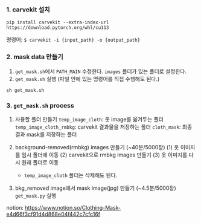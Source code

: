 ### 1. carvekit 설치
```
pip install carvekit --extra-index-url https://download.pytorch.org/whl/cu113
```
명령어: `$ carvekit -i {input_path} -o {output_path}`



### 2. mask data 만들기
1) `get_mask.sh`에서 `PATH_MAIN` 수정한다. `images` 폴더가 있는 폴더로 설정한다.
2) `get_mask.sh` 실행 (파일 안에 있는 명령어를 직접 수행해도 된다.)
```
sh get_mask.sh
```



### 3. `get_mask.sh` process
1) 사용할 폴더 만들기
    `temp_image_cloth`: 옷 image를 옮겨두는 폴더
    `temp_image_cloth_rmbkg`: carvekit 결과물을 저장하는 폴더
    `cloth_mask`: 최종 결과 mask를 저장하는 폴더

2) background-removed(rmbkg) images 만들기 (~40분/5000장)
    (1) 옷 이미지를 임시 폴더에 이동
    (2) carvekit으로 rmbkg images 만들기
    (3) 옷 이미지를 다시 원래 폴더로 이동
     * `temp_image_cloth` 폴더는 삭제해도 된다.
    
3) bkg_removed image에서 mask image(jpg) 만들기 (~4.5분/5000장)
    `get_mask.py` 실행


notion: https://www.notion.so/Clothing-Mask-e4d66f3cf91d4d868e04f442c7cfc16f
